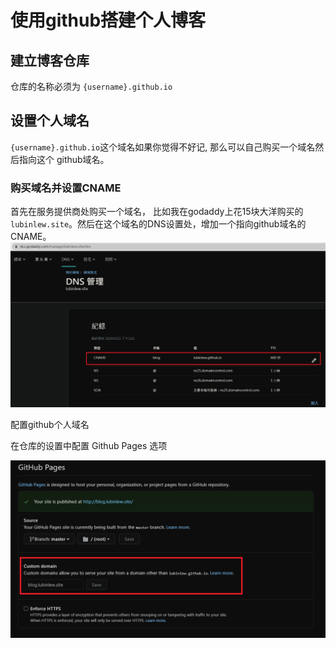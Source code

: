 # 使用github搭建个人博客

## 建立博客仓库

仓库的名称必须为 `{username}.github.io`



## 设置个人域名

`{username}.github.io`这个域名如果你觉得不好记, 那么可以自己购买一个域名然后指向这个 github域名。

### 购买域名并设置CNAME

首先在服务提供商处购买一个域名， 比如我在godaddy上花15块大洋购买的 `lubinlew.site`。然后在这个域名的DNS设置处，增加一个指向github域名的CNAME。
![cname-config](/_sources/images/others/blog/godaddy_cname_config.png)

配置github个人域名

在仓库的设置中配置 Github Pages 选项

![page-config](/_sources/images/others/blog/github_pages_custom_domain.png)
